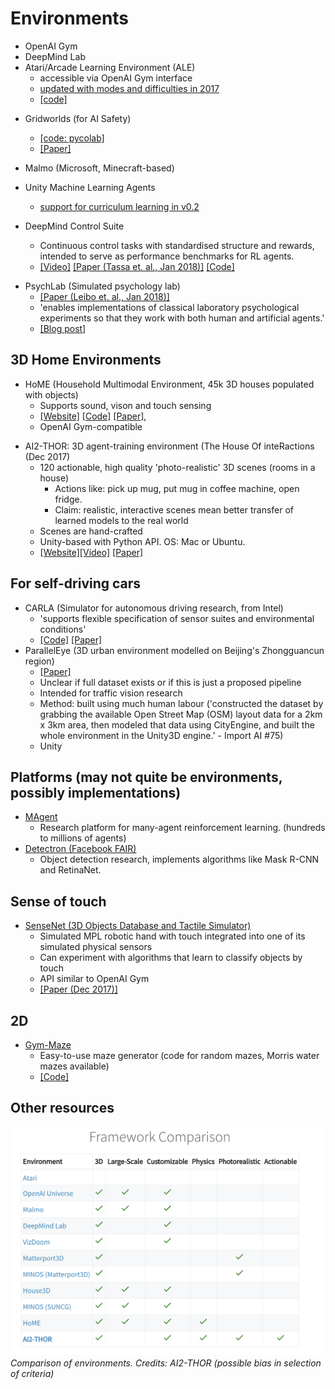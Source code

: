 # Environments

<!--TODO: add info on OpenAI Gym, DeepMind Lab,  Malmo-->
<!--TODO: categorise wrappers like OpenAI Gym vs envs like HoME -->

* OpenAI Gym
* DeepMind Lab
* Atari/Arcade Learning Environment (ALE)
    * accessible via OpenAI Gym interface
    * [updated with modes and difficulties in 2017](http://www.marcgbellemare.info/introducing-the-ale-6/)
    * [[code]](https://github.com/mgbellemare/Arcade-Learning-Environment)

<!--TODO: elab on what Gridworlds is -->
* Gridworlds (for AI Safety) 
	- [[code: pycolab]](https://github.com/deepmind/pycolab)
	- [[Paper]](https://arxiv.org/abs/1711.09883)

* Malmo (Microsoft, Minecraft-based)
* Unity Machine Learning Agents
	- [support for curriculum learning in v0.2](https://blogs.unity3d.com/2017/12/08/introducing-ml-agents-v0-2-curriculum-learning-new-environments-and-more/)
* DeepMind Control Suite
	- Continuous control tasks with standardised structure and rewards, intended to serve as performance benchmarks for RL agents.
	- [[Video]](https://www.youtube.com/watch?v=rAai4QzcYbs&feature=youtu.be) [[Paper (Tassa et. al., Jan 2018)]](https://arxiv.org/abs/1801.00690) [[Code]](https://github.com/deepmind/dm_control)
- PsychLab (Simulated psychology lab)
	- [[Paper (Leibo et. al., Jan 2018)]](https://arxiv.org/abs/1801.08116)
	- 'enables implementations of classical laboratory psychological experiments so that they work with both human and artificial agents.'
	<!-- TODO: add. Also highlight: We also contribute a study of the visual psychophysics of a specific state-of-the-art deep reinforcement learning agent: UNREAL (Jaderberg et al. 2016). This study leads to the surprising conclusion that UNREAL learns more quickly about larger target stimuli than it does about smaller stimuli. In turn, this insight motivates a specific improvement in the form of a simple model of foveal vision that turns out to significantly boost UNREAL's performance, both on Psychlab tasks, and on standard DeepMind Lab tasks.
	 --> 
	 - [[Blog post]](https://deepmind.com/blog/open-sourcing-psychlab/)

## 3D Home Environments
* HoME (Household Multimodal Environment, 45k 3D houses populated with objects)
	- Supports sound, vison and touch sensing
	- [[Website]](https://home-platform.github.io/) [[Code]](https://github.com/HoME-Platform/home-platform) [[Paper]](https://arxiv.org/abs/1711.11017v1), 
	- OpenAI Gym-compatible
- AI2-THOR: 3D agent-training environment (The House Of inteRactions (Dec 2017)
	- 120 actionable, high quality 'photo-realistic' 3D scenes (rooms in a house)
		- Actions like: pick up mug, put mug in coffee  machine, open fridge.
		- Claim: realistic, interactive scenes mean better transfer of learned models to the real world
	- Scenes are hand-crafted
	- Unity-based with Python API. OS: Mac or Ubuntu.
	- [[Website]](http://ai2thor.allenai.org./)[[Video]](https://www.youtube.com/watch?time_continue=7&v=MvvAhF4HZ8s) [[Paper]](https://arxiv.org/abs/1712.05474)

## For self-driving cars 
- CARLA (Simulator for autonomous driving research, from Intel)
	- 'supports flexible specification of sensor suites and environmental conditions'
	- [[Code]](https://github.com/carla-simulator/carla) [[Paper]](http://proceedings.mlr.press/v78/dosovitskiy17a/dosovitskiy17a.pdf)
- ParallelEye (3D urban environment modelled on Beijing's Zhongguancun region)
	- [[Paper]](https://arxiv.org/abs/1712.08394)
	- Unclear if full dataset exists or if this is just a proposed pipeline
	- Intended for traffic vision research
	- Method: built using much human labour ('constructed the dataset by grabbing the available Open Street Map (OSM) layout data for a 2km x 3km area, then modeled that data using CityEngine, and built the whole environment in the Unity3D engine.' - Import AI #75)
	- Unity

## Platforms (may not quite be environments, possibly implementations)
- [MAgent](https://github.com/geek-ai/MAgent)
	- Research platform for many-agent reinforcement learning. (hundreds to millions of agents)
- [Detectron (Facebook FAIR)](https://github.com/facebookresearch/Detectron)
	- Object detection research, implements algorithms like Mask R-CNN and RetinaNet.

## Sense of touch
- [SenseNet (3D Objects Database and Tactile Simulator)](https://arxiv.org/abs/1801.00361)
	- Simulated MPL robotic hand with touch integrated into one of its simulated physical sensors
	- Can experiment with algorithms that learn to classify objects by touch
	- API similar to OpenAI Gym
	- [[Paper (Dec 2017)]](https://arxiv.org/abs/1801.00361)

## 2D
- [Gym-Maze](https://github.com/zuoxingdong/gym-maze)
	- Easy-to-use maze generator (code for random mazes, Morris water mazes available)
	- [[Code]](https://github.com/zuoxingdong/gym-maze)

## Other resources
![](images/ai-envs-comparison-ai2thor.png)
*Comparison of environments. Credits: AI2-THOR (possible bias in selection of criteria)*
